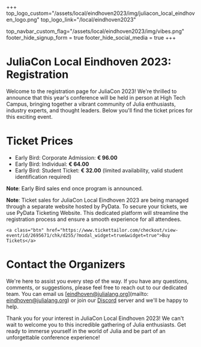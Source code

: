 +++
top_logo_custom="/assets/local/eindhoven2023/img/juliacon_local_eindhoven_logo.png"
top_logo_link="/local/eindhoven2023"

top_navbar_custom_flag="/assets/local/eindhoven2023/img/vibes.png"
footer_hide_signup_form = true
footer_hide_social_media = true
+++

# JuliaCon Local Eindhoven 2023: Registration

Welcome to the registration page for JuliaCon 2023! We're thrilled to announce that this year's conference will be held in person at High Tech Campus, bringing together a vibrant community of Julia enthusiasts, industry experts, and thought leaders. Below you'll find the ticket prices for this exciting event.

# Ticket Prices

- Early Bird: Corporate Admission: **€ 96.00**
- Early Bird: Individual: **€ 64.00**
- Early Bird: Student Ticket: **€ 32.00** (limited availability, valid student identification required)

**Note**: Early Bird sales end once program is announced.

**Note**: Ticket sales for JuliaCon Local Eindhoven 2023 are being managed through a separate website hosted by PyData. To secure your tickets, we use PyData Ticketing Website. This dedicated platform will streamline the registration process and ensure a smooth experience for all attendees.

~~~
<a class="btn" href="https://www.tickettailor.com/checkout/view-event/id/2695671/chk/d255/?modal_widget=true&widget=true">Buy Tickets</a>
~~~

# Contact the Organizers

We're here to assist you every step of the way. If you have any questions, comments, or suggestions, please feel free to reach out to our dedicated team. You can email us [eindhoven@julialang.org](mailto: eindhoven@julialang.org) or join our [Discord](https://discord.gg/UYnze8wcG) server and we'll be happy to help.

Thank you for your interest in JuliaCon Local Eindhoven 2023! We can't wait to welcome you to this incredible gathering of Julia enthusiasts. Get ready to immerse yourself in the world of Julia and be part of an unforgettable conference experience!